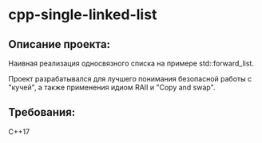 # cpp-single-linked-list
## Описание проекта: 
Наивная реализация односвязного списка на примере std::forward_list.

Проект разрабатывался для лучшего понимания безопасной работы с "кучей", а также применения идиом RAII и "Copy and swap".
## Требования:
C++17
